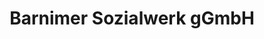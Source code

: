 ---
title: "Barnimer Sozialwerk gGmbH"
url: /bernau-bei-berlin/barnimer-sozialwerk-ggmbh/
shop: Gebrauchtwaren
---